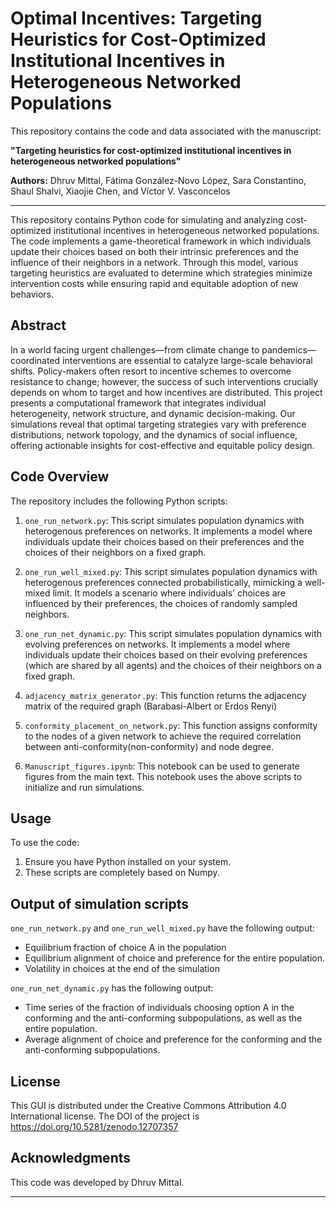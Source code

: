 # Optimal Incentives: Targeting Heuristics for Cost-Optimized Institutional Incentives in Heterogeneous Networked Populations

This repository contains the code and data associated with the manuscript:

**"Targeting heuristics for cost-optimized institutional incentives in heterogeneous networked populations"**

**Authors:** Dhruv Mittal, Fátima González-Novo López, Sara Constantino, Shaul Shalvi, Xiaojie Chen, and Víctor V. Vasconcelos

---
This repository contains Python code for simulating and analyzing cost-optimized institutional incentives in heterogeneous networked populations. The code implements a game-theoretical framework in which individuals update their choices based on both their intrinsic preferences and the influence of their neighbors in a network. Through this model, various targeting heuristics are evaluated to determine which strategies minimize intervention costs while ensuring rapid and equitable adoption of new behaviors.

## Abstract
In a world facing urgent challenges—from climate change to pandemics—coordinated interventions are essential to catalyze large-scale behavioral shifts. Policy-makers often resort to incentive schemes to overcome resistance to change; however, the success of such interventions crucially depends on whom to target and how incentives are distributed. This project presents a computational framework that integrates individual heterogeneity, network structure, and dynamic decision-making. Our simulations reveal that optimal targeting strategies vary with preference distributions, network topology, and the dynamics of social influence, offering actionable insights for cost-effective and equitable policy design.

## Code Overview

The repository includes the following Python scripts:

1. `one_run_network.py`: This script simulates population dynamics with heterogenous preferences on networks. It implements a model where individuals update their choices based on their preferences and the choices of their neighbors on a fixed graph.

2. `one_run_well_mixed.py`: This script simulates population dynamics with heterogenous preferences connected probabilistically, mimicking a well-mixed limit. It models a scenario where individuals' choices are influenced by their preferences, the choices of randomly sampled neighbors.

3. `one_run_net_dynamic.py`: This script simulates population dynamics with evolving preferences on networks. It implements a model where individuals update their choices based on their evolving preferences (which are shared by all agents) and the choices of their neighbors on a fixed graph.

4. `adjacency_matrix_generator.py`: This function returns the adjacency matrix of the required graph (Barabasi-Albert or Erdos Renyi)

5. `conformity_placement_on_network.py`: This function assigns conformity to the nodes of a given network to achieve the required correlation between anti-conformity(non-conformity) and node degree.

6. `Manuscript_figures.ipynb`: This notebook can be used to generate figures from the main text. This notebook uses the above scripts to initialize and run simulations.

## Usage

To use the code:

1. Ensure you have Python installed on your system.
2. These scripts are completely based on Numpy. 


## Output of simulation scripts

`one_run_network.py` and `one_run_well_mixed.py` have the following output:

- Equilibrium fraction of choice A in the population
- Equilibrium alignment of choice and preference for the entire population.
- Volatility in choices at the end of the simulation

  
`one_run_net_dynamic.py` has the following output: 

- Time series of the fraction of individuals choosing option A in the conforming and the anti-conforming subpopulations, as well as the entire population.
- Average alignment of choice and preference for the conforming and the anti-conforming subpopulations.

## License

This GUI is distributed under the Creative Commons Attribution 4.0 International license. The DOI of the project is https://doi.org/10.5281/zenodo.12707357


## Acknowledgments

This code was developed by Dhruv Mittal.

---
